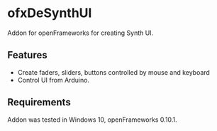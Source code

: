 # ofxDeSynthUI

Addon for openFrameworks for creating Synth UI.

## Features

- Create faders, sliders, buttons controlled by mouse and keyboard
- Control UI from Arduino.

## Requirements

Addon was tested in Windows 10, openFrameworks 0.10.1.

